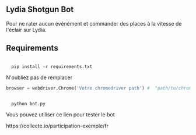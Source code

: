 ## Lydia Shotgun Bot

<p>Pour ne rater aucun événément et commander des places à la vitesse de l'éclair sur Lydia.</p>

<h2>Requirements</h2>

<code>
  pip install -r requirements.txt
</code> 

<p>N'oubliez pas de remplacer </p>

```Python
browser = webdriver.Chrome('Votre chromedriver path') #  "path/to/chromedriver.exe" pour Windows 
```
<p>  
<code>
  python bot.py
</code> 
</p>
<p>Vous pouvez utiliser ce lien pour tester le bot </p>
<p>https://collecte.io/participation-exemple/fr</p>
